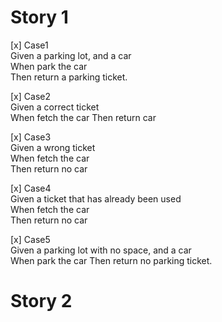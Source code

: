 # Story 1
[x] Case1  
    Given a parking lot, and a car  
    When park the car  
    Then return a parking ticket. 

[x] Case2  
    Given a correct ticket  
    When fetch the car 
    Then return car  

[x] Case3  
    Given a wrong ticket  
    When fetch the car   
    Then return no car

[x] Case4  
    Given a ticket that has already been used  
    When fetch the car  
    Then return no car

[x] Case5  
    Given a parking lot with no space, and a car  
    When park the car
    Then return no parking ticket. 

# Story 2
